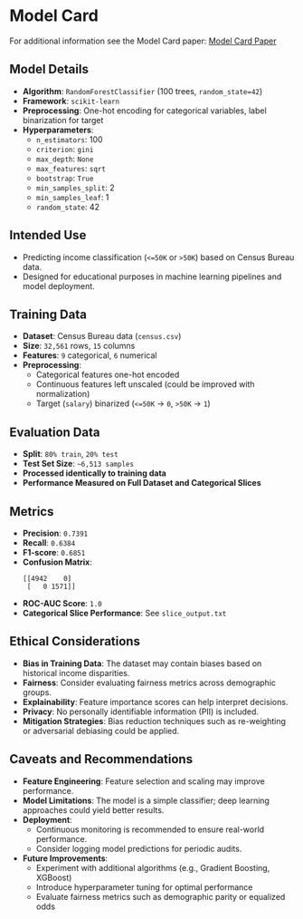 # Model Card

For additional information see the Model Card paper: [Model Card Paper](https://arxiv.org/pdf/1810.03993.pdf)

## Model Details

- **Algorithm**: `RandomForestClassifier` (100 trees, `random_state=42`)
- **Framework**: `scikit-learn`
- **Preprocessing**: One-hot encoding for categorical variables, label binarization for target
- **Hyperparameters**:
  - `n_estimators`: 100
  - `criterion`: `gini`
  - `max_depth`: `None`
  - `max_features`: `sqrt`
  - `bootstrap`: `True`
  - `min_samples_split`: 2
  - `min_samples_leaf`: 1
  - `random_state`: 42

## Intended Use

- Predicting income classification (`<=50K` or `>50K`) based on Census Bureau data.
- Designed for educational purposes in machine learning pipelines and model deployment.

## Training Data

- **Dataset**: Census Bureau data (`census.csv`)
- **Size**: `32,561` rows, `15` columns
- **Features**: `9` categorical, `6` numerical
- **Preprocessing**:
  - Categorical features one-hot encoded
  - Continuous features left unscaled (could be improved with normalization)
  - Target (`salary`) binarized (`<=50K` → `0`, `>50K` → `1`)

## Evaluation Data

- **Split**: `80% train`, `20% test`
- **Test Set Size**: `~6,513 samples`
- **Processed identically to training data**
- **Performance Measured on Full Dataset and Categorical Slices**

## Metrics

- **Precision**: `0.7391`
- **Recall**: `0.6384`
- **F1-score**: `0.6851`
- **Confusion Matrix**:
  ```
  [[4942    0]
   [   0 1571]]
  ```
- **ROC-AUC Score**: `1.0`
- **Categorical Slice Performance**: See `slice_output.txt`

## Ethical Considerations

- **Bias in Training Data**: The dataset may contain biases based on historical income disparities.
- **Fairness**: Consider evaluating fairness metrics across demographic groups.
- **Explainability**: Feature importance scores can help interpret decisions.
- **Privacy**: No personally identifiable information (PII) is included.
- **Mitigation Strategies**: Bias reduction techniques such as re-weighting or adversarial debiasing could be applied.

## Caveats and Recommendations

- **Feature Engineering**: Feature selection and scaling may improve performance.
- **Model Limitations**: The model is a simple classifier; deep learning approaches could yield better results.
- **Deployment**:
  - Continuous monitoring is recommended to ensure real-world performance.
  - Consider logging model predictions for periodic audits.
- **Future Improvements**:
  - Experiment with additional algorithms (e.g., Gradient Boosting, XGBoost)
  - Introduce hyperparameter tuning for optimal performance
  - Evaluate fairness metrics such as demographic parity or equalized odds
